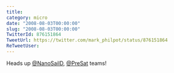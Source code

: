 ```yaml
---
title: 
category: micro
date: "2008-08-03T00:00:00"
slug: "2008-08-03T00:00:00"
TwitterId: 876151864
TweetUrl: https://twitter.com/mark_philpot/status/876151864
ReTweetUser: 
---
```


Heads up [@NanoSailD](https://twitter.com/NanoSailD), [@PreSat](https://twitter.com/PreSat) teams!